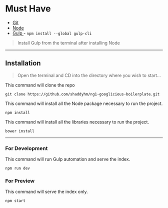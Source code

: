 # Must Have
* [Git](https://git-scm.com/downloads)
* [Node](https://nodejs.org/en/download/)
* [Gulp ](http://gulpjs.com/) - ``` npm install --global gulp-cli ```

> Install Gulp from the terminal after installing Node

---

## Installation

> Open the terminal and CD into the directory where you wish to start...

This command will clone the repo

``` git clone https://github.com/shaddyhm/ng1-googlicious-boilerplate.git ```


This command will install all the Node package necessary to run the project.

``` npm install ```


This command will install all the libraries necessary to run the project.

``` bower install ```

---

### For Development

This command will run Gulp automation and serve the index.

``` npm run dev ```

### For Preview

This command will serve the index only.

``` npm start ```
